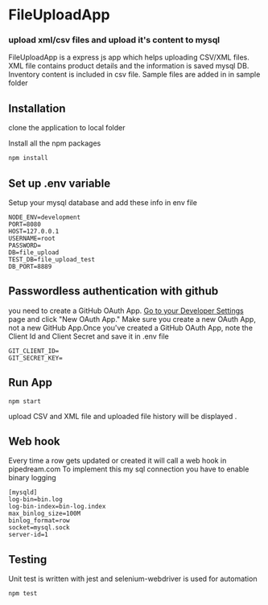 # FileUploadApp
### upload xml/csv files and upload it's content to mysql 


FileUploadApp is a express js app which helps uploading CSV/XML files. XML file contains product details and the information is saved mysql DB. Inventory content is included in csv file. Sample files are added in in sample folder

## Installation

clone the application to local folder

Install all the npm packages 

```bash
npm install 
```

## Set up .env variable

Setup your mysql database and add these info in env file

```
NODE_ENV=development
PORT=8080
HOST=127.0.0.1
USERNAME=root
PASSWORD=
DB=file_upload
TEST_DB=file_upload_test
DB_PORT=8889

```

## Passwordless authentication with github 
you need to create a GitHub OAuth App. [Go to your Developer Settings] page and click "New OAuth App." Make sure you create a new OAuth App, not a new GitHub App.Once you've created a GitHub OAuth App, note the Client Id and Client Secret and save it in .env file

```
GIT_CLIENT_ID=
GIT_SECRET_KEY=
```



## Run App

```
npm start
```

upload CSV and XML file and uploaded file history will be displayed .

## Web hook
 Every time a row gets updated or created it will call a web hook in pipedream.com 
To implement this my sql connection you have to enable binary logging


```
[mysqld]
log-bin=bin.log
log-bin-index=bin-log.index
max_binlog_size=100M
binlog_format=row
socket=mysql.sock
server-id=1
```

## Testing

Unit test is written with jest and selenium-webdriver is used for automation 

```
npm test
```

[//]: #
[Go to your Developer Settings]:<https://github.com/settings/developers>